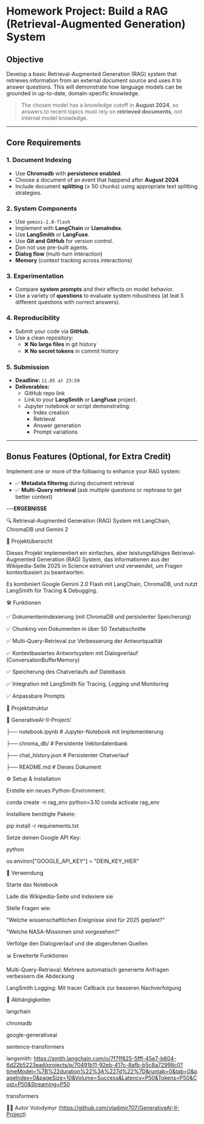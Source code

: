 # Homework Project: Build a RAG (Retrieval-Augmented Generation) System

## Objective
Develop a basic Retrieval-Augmented Generation (RAG) system that retrieves information from an external document source and uses it to answer questions. This will demonstrate how language models can be grounded in up-to-date, domain-specific knowledge.

> The chosen model has a knowledge cutoff in **August 2024**, so answers to recent topics must rely on **retrieved documents**, not internal model knowledge.

---

## Core Requirements

### 1. Document Indexing
- Use **Chromadb** with **persistence enabled**.
- Choose a document of an event that happend after **August 2024**
- Include document **splitting** (≥ 50 chunks) using appropriate text splitting strategies.

### 2. System Components
- Use `gemini-2.0-flash`
- Implement with **LangChain** or **LlamaIndex**.  
- Use **LangSmith** or **LangFuse**.  
- Use **Git and GitHub** for version control.
- Don not use pre-built agents.
- **Dialog flow** (multi-turn interaction)  
- **Memory** (context tracking across interactions)  

### 3. Experimentation  
- Compare **system prompts** and their effects on model behavior.  
- Use a variety of **questions** to evaluate system robustness (at leat 5 different questions with correct answers).

### 4. Reproducibility  
- Submit your code via **GitHub**.  
- Use a clean repository:  
  - ❌ **No large files** in git history  
  - ❌ **No secret tokens** in commit history

### 5. Submission  
- **Deadline:** `11.05 at 23:59`  
- **Deliverables:**
  - GitHub repo link
  - Link to your **LangSmith** or **LangFuse** project.
  - Jupyter notebook or script demonstrating:
    - Index creation
    - Retrieval
    - Answer generation
    - Prompt variations

---

## Bonus Features (Optional, for Extra Credit)

Implement one or more of the following to enhance your RAG system:

- ✅ **Metadata filtering** during document retrieval  
- ✅ **Multi-Query retrieval** (ask multiple questions or rephrase to get better context)

---**ERGEBNISSE**

🔍 Retrieval-Augmented Generation (RAG) System mit LangChain, ChromaDB und Gemini 2

📌 Projektübersicht

Dieses Projekt implementiert ein einfaches, aber leistungsfähiges Retrieval-Augmented Generation (RAG) System, das Informationen aus der Wikipedia-Seite 2025 in Science extrahiert und verwendet, um Fragen kontextbasiert zu beantworten.

Es kombiniert Google Gemini 2.0 Flash mit LangChain, ChromaDB, und nutzt LangSmith für Tracing & Debugging.

🛠️ Funktionen

✅ Dokumentenindexierung (mit ChromaDB und persistenter Speicherung)

✅ Chunking von Dokumenten in über 50 Textabschnitte

✅ Multi-Query-Retrieval zur Verbesserung der Antwortqualität

✅ Kontextbasiertes Antwortsystem mit Dialogverlauf (ConversationBufferMemory)

✅ Speicherung des Chatverlaufs auf Dateibasis

✅ Integration mit LangSmith für Tracing, Logging und Monitoring

✅ Anpassbare Prompts 

📂 Projektstruktur


📁 GenerativeAI-II-Project/

├── notebook.ipynb         # Jupyter-Notebook mit Implementierung

├── chroma_db/             # Persistente Vektordatenbank

├── chat_history.json      # Persistenter Chatverlauf

├── README.md              # Dieses Dokument

⚙️ Setup & Installation

Erstelle ein neues Python-Environment:


conda create -n rag_env python=3.10
conda activate rag_env

Installiere benötigte Pakete:


pip install -r requirements.txt

Setze deinen Google API Key:

python


os.environ["GOOGLE_API_KEY"] = "DEIN_KEY_HIER"

🚀 Verwendung

Starte das Notebook

Lade die Wikipedia-Seite und indexiere sie

Stelle Fragen wie:

"Welche wissenschaftlichen Ereignisse sind für 2025 geplant?"

"Welche NASA-Missionen sind vorgesehen?"

Verfolge den Dialogverlauf und die abgerufenen Quellen

📊 Erweiterte Funktionen

Multi-Query-Retrieval: Mehrere automatisch generierte Anfragen verbessern die Abdeckung

LangSmith Logging: Mit tracer Callback zur besseren Nachverfolgung

📎 Abhängigkeiten

langchain

chromadb

google-generativeai

sentence-transformers

langsmith: https://smith.langchain.com/o/7f7ff825-5fff-45e7-b604-6d22b5223ead/projects/p/70491b11-92eb-417c-8afb-b5c8a72998c0?timeModel=%7B%22duration%22%3A%227d%22%7D&runtab=0&tab=0&pageIndex=0&pageSize=10&Volume=Success&Latency=P50&Tokens=P50&Cost=P50&Streaming=P50


transformers

👨‍💻 Autor
Volodymyr (https://github.com/vladimir707/GenerativeAI-II-Project)